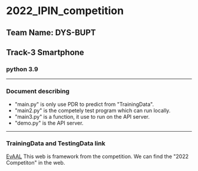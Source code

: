 # 2022_IPIN_competition
## Team Name: DYS-BUPT
## Track-3  Smartphone
### python 3.9
---
### Document describing
- "main.py" is only use PDR to predict from "TrainingData".
- "main2.py" is the competely test program which can run locally.
- "main3.py" is a function, it use to run on the API server.
- "demo.py" is the API server.
---
### TrainingData and TestingData link
[EvAAL](https://evaal.aaloa.org/)
This web is framework from the competition. We can find the "2022 Competiton" in the web.
